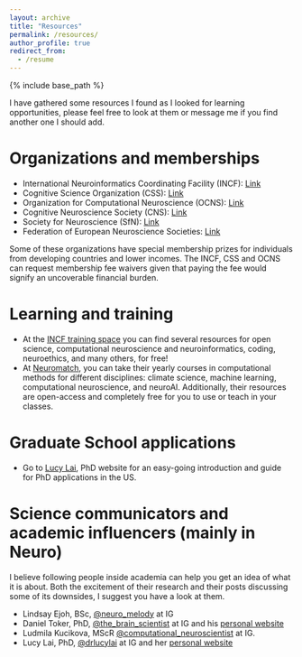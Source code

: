 ```yaml
---
layout: archive
title: "Resources"
permalink: /resources/
author_profile: true
redirect_from:
  - /resume
---
```


{% include base_path %}

I have gathered some resources I found as I looked for learning opportunities, please feel free to look at them or message me if you find another one I should add.

Organizations and memberships
======
* International Neuroinformatics Coordinating Facility (INCF): [Link](https://www.incf.org/)
* Cognitive Science Organization (CSS): [Link](https://cognitivesciencesociety.org/)
* Organization for Computational Neuroscience (OCNS): [Link](https://www.cnsorg.org/)
* Cognitive Neuroscience Society (CNS): [Link](https://www.cogneurosociety.org/)
* Society for Neuroscience (SfN): [Link](https://www.sfn.org/)
* Federation of European Neuroscience Societies: [Link](https://www.fens.org/)

Some of these organizations have special membership prizes for individuals from developing countries and lower incomes. The INCF, CSS and OCNS can request membership fee waivers given that paying the fee would signify an uncoverable financial burden.

Learning and training
======
* At the [INCF training space](https://training.incf.org/) you can find several resources for open science, computational neuroscience and neuroinformatics, coding, neuroethics, and many others, for free!
* At [Neuromatch](https://neuromatch.io/), you can take their yearly courses in computational methods for different disciplines: climate science, machine learning, computational neuroscience, and neuroAI. Additionally, their resources are open-access and completely free for you to use or teach in your classes.

Graduate School applications
======
* Go to [Lucy Lai](https://lucylai.com/), PhD website for an easy-going introduction and guide for PhD applications in the US.

Science communicators and academic influencers (mainly in Neuro)
======
I believe following people inside academia can help you get an idea of what it is about. Both the excitement of their research and their posts discussing some of its downsides, I suggest you have a look at them.
* Lindsay Ejoh, BSc, [@neuro_melody](https://www.instagram.com/neuro_melody/) at IG
* Daniel Toker, PhD, [@the_brain_scientist](https://www.instagram.com/the_brain_scientist/) at IG and his [personal website](https://thebrainscientist.com/)
* Ludmila Kucikova, MScR [@computational_neuroscientist](https://www.instagram.com/computational_neuroscientist/) at IG.
* Lucy Lai, PhD, [@drlucylai](https://www.instagram.com/drlucylai/) at IG and her [personal website](https://lucylai.com/)

